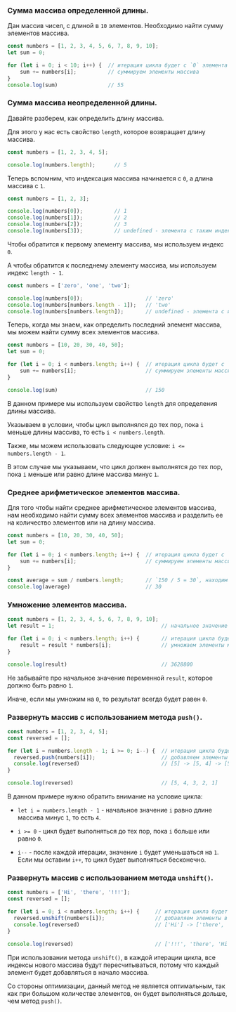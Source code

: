 ### Сумма массива определенной длины.

Дан массив чисел, с длиной в `10` элементов. Необходимо найти сумму элементов массива.

```javascript
const numbers = [1, 2, 3, 4, 5, 6, 7, 8, 9, 10];
let sum = 0;

for (let i = 0; i < 10; i++) {  // итерация цикла будет с `0` элемента до `9`
    sum += numbers[i];          // суммируем элементы массива
}
console.log(sum)                // 55
```

### Сумма массива неопределенной длины.

Давайте разберем, как определить длину массива.

Для этого у нас есть свойство `length`, которое возвращает длину массива.

```javascript
const numbers = [1, 2, 3, 4, 5];

console.log(numbers.length);      // 5
```

Теперь вспомним, что индексация массива начинается с `0`, а длина массива с `1`.

```javascript
const numbers = [1, 2, 3];

console.log(numbers[0]);          // 1
console.log(numbers[1]);          // 2
console.log(numbers[2]);          // 3
console.log(numbers[3]);          // undefined - элемента с таким индексом нет
```

Чтобы обратится к первому элементу массива, мы используем индекс `0`.

А чтобы обратится к последнему элементу массива, мы используем индекс `length - 1`.

```javascript
const numbers = ['zero', 'one', 'two'];

console.log(numbers[0]);                    // 'zero'
console.log(numbers[numbers.length - 1]);   // 'two'
console.log(numbers[numbers.length]);       // undefined - элемента с индексом `3` нет
```


Теперь, когда мы знаем, как определить последний элемент массива, мы можем найти сумму всех элементов массива.

```javascript
const numbers = [10, 20, 30, 40, 50];
let sum = 0;

for (let i = 0; i < numbers.length; i++) {  // итерация цикла будет с `0` элемента до `4`
    sum += numbers[i];                      // суммируем элементы массива
}

console.log(sum)                            // 150
```

В данном примере мы используем свойство `length` для определения длины массива. 

Указываем в условии, чтобы цикл выполнялся до тех пор, пока `i` меньше длины массива, то есть `i < numbers.length`.

Также, мы можем использовать следующее условие: `i <= numbers.length - 1`.

В этом случае мы указываем, что цикл должен выполнятся до тех пор, пока `i` меньше или равно длине массива минус `1`.



### Среднее арифметическое элементов массива.

Для того чтобы найти среднее арифметическое элементов массива, нам необходимо найти сумму всех элементов массива и разделить ее на количество элементов или на длину массива.

```javascript
const numbers = [10, 20, 30, 40, 50];
let sum = 0;

for (let i = 0; i < numbers.length; i++) {  // итерация цикла будет с `0` элемента до `4`
    sum += numbers[i];                      // суммируем элементы массива
}

const average = sum / numbers.length;       // `150 / 5 = 30`, находим среднее арифметическое
console.log(average)                        // 30
```

### Умножение элементов массива.

```javascript
const numbers = [1, 2, 3, 4, 5, 6, 7, 8, 9, 10];
let result = 1;                                  // начальное значение `1`

for (let i = 0; i < numbers.length; i++) {       // итерация цикла будет с `0` элемента до `9`
    result = result * numbers[i];                // умножаем элементы массива
}

console.log(result)                              // 3628800
```

Не забывайте про начальное значение переменной `result`, которое должно быть равно `1`.

Иначе, если мы умножим на `0`, то результат всегда будет равен `0`.


### Развернуть массив с использованием метода `push()`.

```javascript
const numbers = [1, 2, 3, 4, 5];
const reversed = [];

for (let i = numbers.length - 1; i >= 0; i--) {  // итерация цикла будет с `4` элемента до `0`
  reversed.push(numbers[i]);                     // добавляем элементы в конец нового массива
  console.log(reversed)                          // [5] -> [5, 4] -> [5, 4, 3] -> [5, 4, 3, 2] -> [5, 4, 3, 2, 1]
}

console.log(reversed)                            // [5, 4, 3, 2, 1]
```

В данном примере нужно обратить внимание на условие цикла:

* `let i = numbers.length - 1` - начальное значение `i` равно длине массива минус `1`, то есть `4`.

* `i >= 0` - цикл будет выполняться до тех пор, пока `i` больше или равно `0`.

* `i--` - после каждой итерации, значение `i` будет уменьшаться на `1`. Если мы оставим `i++`, то цикл будет выполняться бесконечно.



### Развернуть массив с использованием метода `unshift()`.

```javascript
const numbers = ['Hi', 'there', '!!!'];
const reversed = [];

for (let i = 0; i < numbers.length; i++) {     // итерация цикла будет с `0` элемента до `2`
  reversed.unshift(numbers[i]);                // добавляем элементы в начало нового массива
  console.log(reversed)                        // ['Hi'] -> ['there', 'Hi'] -> ['!!!', 'there', 'Hi']
}

console.log(reversed)                          // ['!!!', 'there', 'Hi']
```

При использовании метода `unshift()`, в каждой итерации цикла, все индексы нового массива будут пересчитываться, потому что каждый элемент будет добавляться в начало массива.

Со стороны оптимизации, данный метод не является оптимальным, так как при большом количестве элементов, он будет выполняться дольше, чем метод `push()`.
